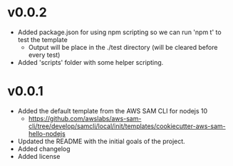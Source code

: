 # v0.0.2
* Added package.json for using npm scripting so we can run 'npm t' to test the template
    - Output will be place in the ./test directory (will be cleared before every test)
* Added 'scripts' folder with some helper scripting.
 
# v0.0.1
* Added the default template from the AWS SAM CLI for nodejs 10
    - https://github.com/awslabs/aws-sam-cli/tree/develop/samcli/local/init/templates/cookiecutter-aws-sam-hello-nodejs
* Updated the README with the initial goals of the project.
* Added changelog
* Added license